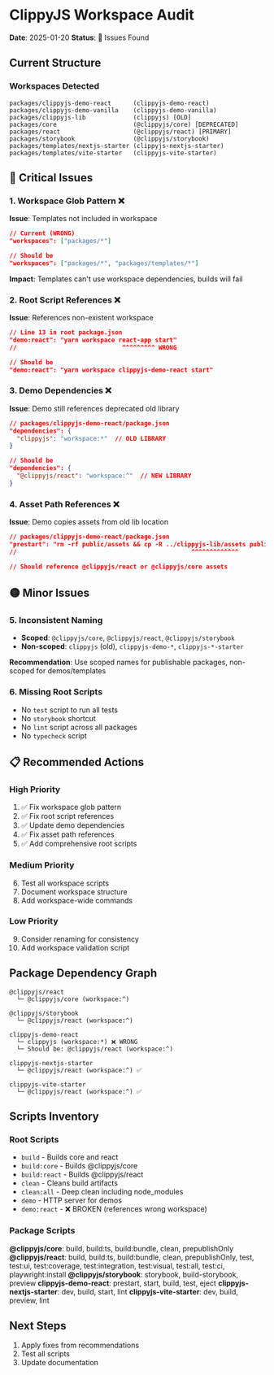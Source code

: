 # ClippyJS Workspace Audit

**Date**: 2025-01-20
**Status**: 🔴 Issues Found

## Current Structure

### Workspaces Detected
```
packages/clippyjs-demo-react      (clippyjs-demo-react)
packages/clippyjs-demo-vanilla    (clippyjs-demo-vanilla)
packages/clippyjs-lib             (clippyjs) [OLD]
packages/core                     (@clippyjs/core) [DEPRECATED]
packages/react                    (@clippyjs/react) [PRIMARY]
packages/storybook                (@clippyjs/storybook)
packages/templates/nextjs-starter (clippyjs-nextjs-starter)
packages/templates/vite-starter   (clippyjs-vite-starter)
```

## 🔴 Critical Issues

### 1. Workspace Glob Pattern ❌
**Issue**: Templates not included in workspace
```json
// Current (WRONG)
"workspaces": ["packages/*"]

// Should be
"workspaces": ["packages/*", "packages/templates/*"]
```

**Impact**: Templates can't use workspace dependencies, builds will fail

### 2. Root Script References ❌
**Issue**: References non-existent workspace
```json
// Line 13 in root package.json
"demo:react": "yarn workspace react-app start"
//                             ^^^^^^^^^ WRONG

// Should be
"demo:react": "yarn workspace clippyjs-demo-react start"
```

### 3. Demo Dependencies ❌
**Issue**: Demo still references deprecated old library
```json
// packages/clippyjs-demo-react/package.json
"dependencies": {
  "clippyjs": "workspace:*"  // OLD LIBRARY
}

// Should be
"dependencies": {
  "@clippyjs/react": "workspace:^"  // NEW LIBRARY
}
```

### 4. Asset Path References ❌
**Issue**: Demo copies assets from old lib location
```json
// packages/clippyjs-demo-react/package.json
"prestart": "rm -rf public/assets && cp -R ../clippyjs-lib/assets public/assets"
//                                                ^^^^^^^^^^^^^

// Should reference @clippyjs/react or @clippyjs/core assets
```

## 🟡 Minor Issues

### 5. Inconsistent Naming
- **Scoped**: `@clippyjs/core`, `@clippyjs/react`, `@clippyjs/storybook`
- **Non-scoped**: `clippyjs` (old), `clippyjs-demo-*`, `clippyjs-*-starter`

**Recommendation**: Use scoped names for publishable packages, non-scoped for demos/templates

### 6. Missing Root Scripts
- No `test` script to run all tests
- No `storybook` shortcut
- No `lint` script across all packages
- No `typecheck` script

## 📋 Recommended Actions

### High Priority
1. ✅ Fix workspace glob pattern
2. ✅ Fix root script references
3. ✅ Update demo dependencies
4. ✅ Fix asset path references
5. ✅ Add comprehensive root scripts

### Medium Priority
6. Test all workspace scripts
7. Document workspace structure
8. Add workspace-wide commands

### Low Priority
9. Consider renaming for consistency
10. Add workspace validation script

## Package Dependency Graph

```
@clippyjs/react
  └─ @clippyjs/core (workspace:^)

@clippyjs/storybook
  └─ @clippyjs/react (workspace:^)

clippyjs-demo-react
  └─ clippyjs (workspace:*) ❌ WRONG
  └─ Should be: @clippyjs/react (workspace:^)

clippyjs-nextjs-starter
  └─ @clippyjs/react (workspace:^) ✅

clippyjs-vite-starter
  └─ @clippyjs/react (workspace:^) ✅
```

## Scripts Inventory

### Root Scripts
- `build` - Builds core and react
- `build:core` - Builds @clippyjs/core
- `build:react` - Builds @clippyjs/react
- `clean` - Cleans build artifacts
- `clean:all` - Deep clean including node_modules
- `demo` - HTTP server for demos
- `demo:react` - ❌ BROKEN (references wrong workspace)

### Package Scripts
**@clippyjs/core**: build, build:ts, build:bundle, clean, prepublishOnly
**@clippyjs/react**: build, build:ts, build:bundle, clean, prepublishOnly, test, test:ui, test:coverage, test:integration, test:visual, test:all, test:ci, playwright:install
**@clippyjs/storybook**: storybook, build-storybook, preview
**clippyjs-demo-react**: prestart, start, build, test, eject
**clippyjs-nextjs-starter**: dev, build, start, lint
**clippyjs-vite-starter**: dev, build, preview, lint

## Next Steps
1. Apply fixes from recommendations
2. Test all scripts
3. Update documentation
